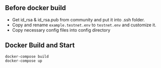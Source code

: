 ## Before docker build
- Get id_rsa & id_rsa.pub from community and put it into .ssh folder.
- Copy and rename `example.testnet.env` to `testnet.env` and customize it.
- Copy necessary config files into config directory 

## Docker Build and Start


    docker-compose build
    docker-compose up
    
